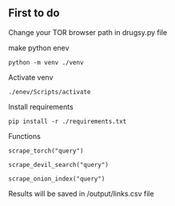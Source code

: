 ## First to do

Change your TOR browser path in drugsy.py file

make python enev

`python -m venv ./venv`

Activate venv

`./enev/Scripts/activate`

Install requirements

`pip install -r ./requirements.txt`

Functions

`scrape_torch("query")`

`scrape_devil_search("query")`

`scrape_onion_index("query")`

Results will be saved in /output/links.csv file
